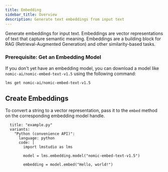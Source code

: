 ```yaml
---
title: Embedding
sidebar_title: Overview
description: Generate text embeddings from input text
---
```


Generate embeddings for input text. Embeddings are vector representations of text that capture semantic meaning. Embeddings are a building block for RAG (Retrieval-Augmented Generation) and other similarity-based tasks.

### Prerequisite: Get an Embedding Model

If you don't yet have an embedding model, you can download a model like `nomic-ai/nomic-embed-text-v1.5` using the following command:

```bash
lms get nomic-ai/nomic-embed-text-v1.5
```

## Create Embeddings

To convert a string to a vector representation, pass it to the `embed` method on the corresponding embedding model handle.

```lms_code_snippet
  title: "example.py"
  variants:
    "Python (convenience API)":
      language: python
      code: |
        import lmstudio as lms

        model = lms.embedding.model("nomic-embed-text-v1.5")

        embedding = model.embed("Hello, world!")

```

